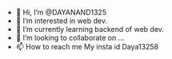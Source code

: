 - 👋 Hi, I’m @DAYANAND1325
- 👀 I’m interested in web dev.
- 🌱 I’m currently learning backend of web dev.
- 💞️ I’m looking to collaborate on ...
- 📫 How to reach me 
My insta id Daya13258


<!---
DAYANAND1325/DAYANAND1325 is a ✨ special ✨ repository because its `README.md` (this file) appears on your GitHub profile.
You can click the Preview link to take a look at your changes.
--->
